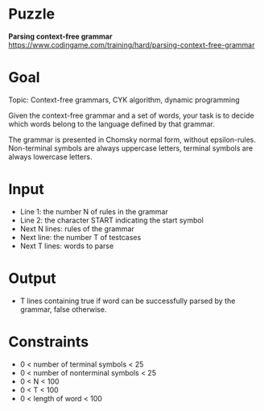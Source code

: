 # Puzzle
**Parsing context-free grammar** https://www.codingame.com/training/hard/parsing-context-free-grammar

# Goal
Topic: Context-free grammars, CYK algorithm, dynamic programming

Given the context-free grammar and a set of words, your task is to decide which words belong to the language defined by that grammar.

The grammar is presented in Chomsky normal form, without epsilon-rules. Non-terminal symbols are always uppercase letters, terminal symbols are always lowercase letters.

# Input
* Line 1: the number N of rules in the grammar
* Line 2: the character START indicating the start symbol
* Next N lines: rules of the grammar
* Next line: the number T of testcases
* Next T lines: words to parse

# Output
* T lines containing true if word can be successfully parsed by the grammar, false otherwise.
  
# Constraints
* 0 < number of terminal symbols < 25
* 0 < number of nonterminal symbols < 25
* 0 < N < 100
* 0 < T < 100
* 0 < length of word < 100
